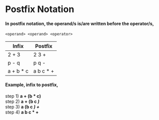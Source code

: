 # Postfix Notation

#### In postfix notation, the operand/s is/are written before the operator/s,
  `<operand> <operand> <operator>`

| Infix | Postfix |
| ----- | ------- |
| 2 + 3 | 2 3 + |
| p - q | p q - |
| a + b * c | a b c * + |

#### Example, infix to postfix,

step 1) **a + (b * c)** \
step 2) **a + (b c *)*** \
step 3) **a (b c *) +*** \
step 4) **a b c * +**
